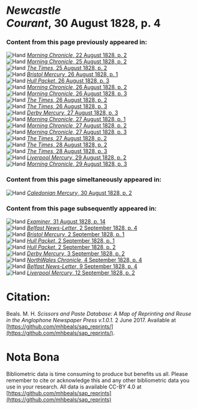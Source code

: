 # *Newcastle Courant*, 30 August 1828, p. 4  
  
### Content from this page previously appeared in:  
![Hand](http://scissorsandpaste.net/wp-content/uploads/2017/06/smallhandpointer.png) [*Morning Chronicle*, 22 August 1828, p. 2](https://mhbeals.github.io/sap_html/Morning-Chronicle/Morning-Chronicle-22-August-1828-p-2)  
![Hand](http://scissorsandpaste.net/wp-content/uploads/2017/06/smallhandpointer.png) [*Morning Chronicle*, 25 August 1828, p. 2](https://mhbeals.github.io/sap_html/Morning-Chronicle/Morning-Chronicle-25-August-1828-p-2)  
![Hand](http://scissorsandpaste.net/wp-content/uploads/2017/06/smallhandpointer.png) [*The Times*, 25 August 1828, p. 2](https://mhbeals.github.io/sap_html/The-Times/The-Times-25-August-1828-p-2)  
![Hand](http://scissorsandpaste.net/wp-content/uploads/2017/06/smallhandpointer.png) [*Bristol Mercury*, 26 August 1828, p. 1](https://mhbeals.github.io/sap_html/Bristol-Mercury/Bristol-Mercury-26-August-1828-p-1)  
![Hand](http://scissorsandpaste.net/wp-content/uploads/2017/06/smallhandpointer.png) [*Hull Packet*, 26 August 1828, p. 3](https://mhbeals.github.io/sap_html/Hull-Packet/Hull-Packet-26-August-1828-p-3)  
![Hand](http://scissorsandpaste.net/wp-content/uploads/2017/06/smallhandpointer.png) [*Morning Chronicle*, 26 August 1828, p. 2](https://mhbeals.github.io/sap_html/Morning-Chronicle/Morning-Chronicle-26-August-1828-p-2)  
![Hand](http://scissorsandpaste.net/wp-content/uploads/2017/06/smallhandpointer.png) [*Morning Chronicle*, 26 August 1828, p. 3](https://mhbeals.github.io/sap_html/Morning-Chronicle/Morning-Chronicle-26-August-1828-p-3)  
![Hand](http://scissorsandpaste.net/wp-content/uploads/2017/06/smallhandpointer.png) [*The Times*, 26 August 1828, p. 2](https://mhbeals.github.io/sap_html/The-Times/The-Times-26-August-1828-p-2)  
![Hand](http://scissorsandpaste.net/wp-content/uploads/2017/06/smallhandpointer.png) [*The Times*, 26 August 1828, p. 3](https://mhbeals.github.io/sap_html/The-Times/The-Times-26-August-1828-p-3)  
![Hand](http://scissorsandpaste.net/wp-content/uploads/2017/06/smallhandpointer.png) [*Derby Mercury*, 27 August 1828, p. 3](https://mhbeals.github.io/sap_html/Derby-Mercury/Derby-Mercury-27-August-1828-p-3)  
![Hand](http://scissorsandpaste.net/wp-content/uploads/2017/06/smallhandpointer.png) [*Morning Chronicle*, 27 August 1828, p. 1](https://mhbeals.github.io/sap_html/Morning-Chronicle/Morning-Chronicle-27-August-1828-p-1)  
![Hand](http://scissorsandpaste.net/wp-content/uploads/2017/06/smallhandpointer.png) [*Morning Chronicle*, 27 August 1828, p. 2](https://mhbeals.github.io/sap_html/Morning-Chronicle/Morning-Chronicle-27-August-1828-p-2)  
![Hand](http://scissorsandpaste.net/wp-content/uploads/2017/06/smallhandpointer.png) [*Morning Chronicle*, 27 August 1828, p. 3](https://mhbeals.github.io/sap_html/Morning-Chronicle/Morning-Chronicle-27-August-1828-p-3)  
![Hand](http://scissorsandpaste.net/wp-content/uploads/2017/06/smallhandpointer.png) [*The Times*, 27 August 1828, p. 2](https://mhbeals.github.io/sap_html/The-Times/The-Times-27-August-1828-p-2)  
![Hand](http://scissorsandpaste.net/wp-content/uploads/2017/06/smallhandpointer.png) [*The Times*, 28 August 1828, p. 2](https://mhbeals.github.io/sap_html/The-Times/The-Times-28-August-1828-p-2)  
![Hand](http://scissorsandpaste.net/wp-content/uploads/2017/06/smallhandpointer.png) [*The Times*, 28 August 1828, p. 3](https://mhbeals.github.io/sap_html/The-Times/The-Times-28-August-1828-p-3)  
![Hand](http://scissorsandpaste.net/wp-content/uploads/2017/06/smallhandpointer.png) [*Liverpool Mercury*, 29 August 1828, p. 2](https://mhbeals.github.io/sap_html/Liverpool-Mercury/Liverpool-Mercury-29-August-1828-p-2)  
![Hand](http://scissorsandpaste.net/wp-content/uploads/2017/06/smallhandpointer.png) [*Morning Chronicle*, 29 August 1828, p. 3](https://mhbeals.github.io/sap_html/Morning-Chronicle/Morning-Chronicle-29-August-1828-p-3)  
  
### Content from this page simeltaneously appeared in:  
![Hand](http://scissorsandpaste.net/wp-content/uploads/2017/06/smallhandpointer.png) [*Caledonian Mercury*, 30 August 1828, p. 2](https://mhbeals.github.io/sap_html/Caledonian-Mercury/Caledonian-Mercury-30-August-1828-p-2)  
  
### Content from this page subsequently appeared in:  
![Hand](http://scissorsandpaste.net/wp-content/uploads/2017/06/smallhandpointer.png) [*Examiner*, 31 August 1828, p. 14](https://mhbeals.github.io/sap_html/Examiner/Examiner-31-August-1828-p-14)  
![Hand](http://scissorsandpaste.net/wp-content/uploads/2017/06/smallhandpointer.png) [*Belfast News-Letter*, 2 September 1828, p. 4](https://mhbeals.github.io/sap_html/Belfast-News-Letter/Belfast-News-Letter-2-September-1828-p-4)  
![Hand](http://scissorsandpaste.net/wp-content/uploads/2017/06/smallhandpointer.png) [*Bristol Mercury*, 2 September 1828, p. 1](https://mhbeals.github.io/sap_html/Bristol-Mercury/Bristol-Mercury-2-September-1828-p-1)  
![Hand](http://scissorsandpaste.net/wp-content/uploads/2017/06/smallhandpointer.png) [*Hull Packet*, 2 September 1828, p. 1](https://mhbeals.github.io/sap_html/Hull-Packet/Hull-Packet-2-September-1828-p-1)  
![Hand](http://scissorsandpaste.net/wp-content/uploads/2017/06/smallhandpointer.png) [*Hull Packet*, 2 September 1828, p. 2](https://mhbeals.github.io/sap_html/Hull-Packet/Hull-Packet-2-September-1828-p-2)  
![Hand](http://scissorsandpaste.net/wp-content/uploads/2017/06/smallhandpointer.png) [*Derby Mercury*, 3 September 1828, p. 2](https://mhbeals.github.io/sap_html/Derby-Mercury/Derby-Mercury-3-September-1828-p-2)  
![Hand](http://scissorsandpaste.net/wp-content/uploads/2017/06/smallhandpointer.png) [*NorthWales Chronicle*, 4 September 1828, p. 4](https://mhbeals.github.io/sap_html/NorthWales-Chronicle/NorthWales-Chronicle-4-September-1828-p-4)  
![Hand](http://scissorsandpaste.net/wp-content/uploads/2017/06/smallhandpointer.png) [*Belfast News-Letter*, 9 September 1828, p. 4](https://mhbeals.github.io/sap_html/Belfast-News-Letter/Belfast-News-Letter-9-September-1828-p-4)  
![Hand](http://scissorsandpaste.net/wp-content/uploads/2017/06/smallhandpointer.png) [*Liverpool Mercury*, 12 September 1828, p. 2](https://mhbeals.github.io/sap_html/Liverpool-Mercury/Liverpool-Mercury-12-September-1828-p-2)  


# Citation: 

Beals. M. H. *Scissors and Paste Database: A Map of Reprinting and Reuse in the Anglophone Newspaper Press v.1.0.1.* 2 June 2017. Available at [https://github.com/mhbeals/sap_reprints/](https://github.com/mhbeals/sap_reprints/). 

# Nota Bona

Bibliometric data is time consuming to produce but benefits us all. Please remember to cite or acknowledge this and any other bibliometric data you use in your research. All data is available CC-BY 4.0 at [https://github.com/mhbeals/sap_reprints](https://github.com/mhbeals/sap_reprints)